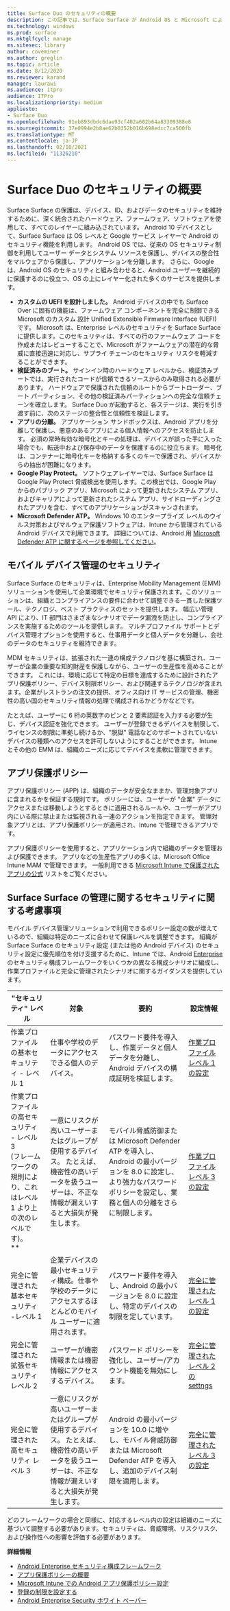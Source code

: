 ```yaml
---
title: Surface Duo のセキュリティの概要
description: この記事では、Surface Surface が Android OS と Microsoft によって設計された UEFI を介してモバイル デバイスでエンタープライズ レベルのセキュリティを提供する方法について説明します。
ms.technology: windows
ms.prod: surface
ms.mktglfcycl: manage
ms.sitesec: library
author: coveminer
ms.author: greglin
ms.topic: article
ms.date: 8/12/2020
ms.reviewer: karand
manager: laurawi
ms.audience: itpro
audience: ITPro
ms.localizationpriority: medium
appliesto:
- Surface Duo
ms.openlocfilehash: 91eb893dbdc6dae93cf402a602b64a83309388e8
ms.sourcegitcommit: 37e0994e2b8ae62b0352b016b698edcc7ca500fb
ms.translationtype: MT
ms.contentlocale: ja-JP
ms.lasthandoff: 02/10/2021
ms.locfileid: "11326210"
---
```

# Surface Duo のセキュリティの概要

Surface Surface の保護は、デバイス、ID、およびデータのセキュリティを維持するために、深く統合されたハードウェア、ファームウェア、ソフトウェアを使用して、すべてのレイヤーに組み込されています。 Android 10 デバイスとして、Surface Surface は OS レベルと Google サービス レイヤーで Android のセキュリティ機能を利用します。 Android OS では、従来の OS セキュリティ制御を利用してユーザー データとシステム リソースを保護し、デバイスの整合性をマルウェアから保護し、アプリケーションを分離します。 さらに、Google は、Android OS のセキュリティと組み合わせると、Android ユーザーを継続的に保護するのに役立つ、OS の上にレイヤー化された多くのサービスを提供します。

- **カスタムの UEFI を設計しました。** Android デバイスの中でも Surface Over に固有の機能は、ファームウェア コンポーネントを完全に制御できる Microsoft のカスタム 設計 Unified Extensible Firmware Interface (UEFI) です。 Microsoft は、Enterprise レベルのセキュリティを Surface Surface に提供します。このセキュリティは、すべての行のファームウェア コードを作成またはレビューすることで、Microsoft がファームウェアの潜在的な脅威に直接迅速に対応し、サプライ チェーンのセキュリティ リスクを軽減することができます。
- **検証済みのブート。** サインイン時のハードウェア レベルから、検証済みブートでは、実行されたコードが信頼できるソースからのみ取得される必要があります。 ハードウェアで保護された信頼のルートからブートローダー、ブート パーティション、その他の検証済みパーティションへの完全な信頼チェーンを確立します。 Surface Duo が起動すると、各ステージは、実行を引き渡す前に、次のステージの整合性と信頼性を検証します。
- **アプリの分離。** アプリケーション サンドボックスは、Android アプリを分離して保護し、悪意のあるアプリによる個人情報へのアクセスを防止します。 必須の常時有効な暗号化とキーの処理は、デバイスが誤った手に入った場合でも、転送中および保存中のデータを保護するのに役立ちます。 暗号化は、コンテナーに暗号化キーを格納する多くのキーで保護され、デバイスからの抽出が困難になります。
- **Google Play Protect。** ソフトウェアレイヤーでは、Surface Surface は Google Play Protect 脅威検出を使用します。この検出では、Google Play からのパブリック アプリ、Microsoft によって更新されたシステム アプリ、およびキャリアによって更新されたシステム アプリ、サイドローディングされたアプリを含む、すべてのアプリケーションがスキャンされます。
- **Microsoft Defender ATP。** Windows 10 のエンタープライズ レベルのウイルス対策およびマルウェア保護ソフトウェアは、Intune から管理されている Android デバイスで利用できます。 詳細については、Android 用 [Microsoft Defender ATP に関するページを参照してください](https://docs.microsoft.com/windows/security/threat-protection/microsoft-defender-atp/microsoft-defender-atp-android)。 


##  <a name="mobile-device-management-security"></a>モバイル デバイス管理のセキュリティ

Surface Surface のセキュリティは、Enterprise Mobility Management (EMM) ソリューションを使用して企業環境でセキュリティ保護されます。このソリューションは、組織とコンプライアンスの要件に合わせて調整できる一貫した保護ツール、テクノロジ、ベスト プラクティスのセットを提供します。 幅広い管理 API により、IT 部門はさまざまなシナリオでデータ漏洩を防止し、コンプライアンスを実施するためのツールを提供します。 マルチプロファイル サポートとデバイス管理オプションを使用すると、仕事用データと個人データを分離し、会社のデータのセキュリティを維持できます。

MDM セキュリティは、拡張された一連の構成テクノロジを基に構築され、ユーザーが企業の重要な知的財産を保護しながら、ユーザーの生産性を高めることができます。 これには、環境に応じて特定の目標を達成するために設計されたアプリ保護ポリシー、デバイス制限ポリシー、および関連するテクノロジが含まれます。企業がレストランの注文の提供、オフィス向け IT サービスの管理、機密性の高い国のセキュリティ情報の処理で構成されるかどうかなどです。 

たとえば、ユーザーに 6 桁の英数字のピンと 2 要素認証を入力する必要が生じ、デバイス認証を強化できます。  ユーザーが登録できるデバイスを制限して、ライセンスの制限に準拠し続けるか、"脱獄" 電話などのサポートされていないデバイスの種類へのアクセスを許可しないようにすることができます。
Intune とその他の EMM は、組織のニーズに応じてデバイスを柔軟に管理できます。

##  <a name="app-protection-policies"></a>アプリ保護ポリシー

アプリ保護ポリシー (APP) は、組織のデータが安全なままか、管理対象アプリに含まれるかを保証する規則です。 ポリシーには、ユーザーが "企業" データにアクセスまたは移動しようとするときに適用されるルールや、ユーザーがアプリ内にいる際に禁止または監視される一連のアクションを指定できます。 管理対象アプリとは、アプリ保護ポリシーが適用され、Intune で管理できるアプリです。

アプリ保護ポリシーを使用すると、アプリケーション内で組織のデータを管理および保護できます。 アプリなどの生産性アプリの多くは、Microsoft Office Intune MAM で管理できます。 一般利用できる [Microsoft Intune で保護されたアプリの公式](https://docs.microsoft.com/mem/intune/apps/apps-supported-intune-apps) リストをご覧ください。

##  <a name="security-considerations-for-managing-surface-duo"></a>Surface Surface の管理に関するセキュリティに関する考慮事項

モバイル デバイス管理ソリューションで利用できるポリシー設定の数が増えているので、組織は特定のニーズに合わせて保護レベルを調整できます。 組織が Surface Surface のセキュリティ設定 (または他の Android デバイス) のセキュリティ設定に優先順位を付け支援するために、Intune では、Android [Enterprise](https://docs.microsoft.com/mem/intune/enrollment/android-configuration-framework) のセキュリティ構成フレームワークをいくつかの異なる構成シナリオに編成し、作業プロファイルと完全に管理されたシナリオに関するガイダンスを提供しています。
 

| "セキュリティ" レベル                                                                                                       | 対象                                                                                                                                                                      | 要約                                                                                                                                                                                     | 設定情報                                                                                                                                                                                                                                     |
| -------------------------------------------------------------------------------------------------------------------- | -------------------------------------------------------------------------------------------------------------------------------------------------------------------------------- | ------------------------------------------------------------------------------------------------------------------------------------------------------------------------------------------- | ------------------------------------------------------------------------------------------------------------------------------------------------------------------------------------------------------------------------------------------------- |
| 作業プロファイルの基本セキュリティ - レベル 1                                                                                | 仕事や学校のデータにアクセスできる個人のデバイス。                                                                                                                             | パスワード要件を導入し、作業データと個人データを分離し、Android デバイスの構成証明を検証します。                                                                               | [作業プロファイル レベル 1 の設定](https://microsoft.sharepoint.com/teams/EpsilonAdminGuide/Shared%20Documents/General/•%09https:/docs.microsoft.com/mem/intune/enrollment/android-work-profile-security-settings#work-profile-basic-security) |
| 作業プロファイルの高セキュリティ - レベル 3<br>(フレームワークの規則により、これはレベル 1 より上の次のレベルです)。<br> ** | 一意にリスクが高いユーザーまたはグループが使用するデバイス。 たとえば、機密性の高いデータを扱うユーザーは、不正な情報が漏えいすると大損失が発生します。 | モバイル脅威防御または Microsoft Defender ATP を導入し、Android の最小バージョンを 8.0 に設定し、より強力なパスワード ポリシーを設定し、業務と個人の分離をさらに制限します。 | [作業プロファイル レベル 3 の設定](https://docs.microsoft.com/mem/intune/enrollment/android-work-profile-security-settings#work-profile-high-security)                                                                                         |
| 完全に管理された基本セキュリティ -レベル 1                                                                                | 企業デバイスの最小セキュリティ構成。仕事や学校のデータにアクセスするほとんどのモバイル ユーザーに適用されます。                                                          | パスワード要件を導入し、Android の最小バージョンを 8.0 に設定し、特定のデバイスの制限を定しています。                                                                          | [完全に管理されたレベル 1 の設定](https://docs.microsoft.com/mem/intune/enrollment/android-fully-managed-security-settings#fully-managed-basic-security)                                                                                     |
| 完全に管理された拡張セキュリティ レベル 2                                                                              | ユーザーが機密情報または機密情報にアクセスするデバイス。                                                                                                                | パスワード ポリシーを強化し、ユーザー/アカウント機能を無効にします。                                                                                                                   | [完全に管理されたレベル 2 の settngs](https://docs.microsoft.com/mem/intune/enrollment/android-fully-managed-security-settings#fully-managed-enhanced-security)                                                                                   |
| 完全に管理された高セキュリティ レベル 3                                                                                  | 一意にリスクが高いユーザーまたはグループが使用するデバイス。 たとえば、機密性の高いデータを扱うユーザーは、不正な情報が漏えいすると大損失が発生します。 | Android の最小バージョンを 10.0 に増やし、モバイル脅威防御または Microsoft Defender ATP を導入し、追加のデバイス制限を適用します。                                     | [完全に管理されたレベル 3 の設定](https://docs.microsoft.com/mem/intune/enrollment/android-fully-managed-security-settings#fully-managed-high-security)                                                                                      |
 
どのフレームワークの場合と同様に、対応するレベル内の設定は組織のニーズに基づいて調整する必要があります。セキュリティは、脅威環境、リスクリスク、および操作性への影響を評価する必要があります。
 
 
**詳細情報**


- [Android Enterprise セキュリティ構成フレームワーク](https://docs.microsoft.com/mem/intune/enrollment/android-configuration-framework)
- [アプリ保護ポリシーの概要](https://docs.microsoft.com/mem/intune/apps/app-protection-policy)
- [Microsoft Intune での Android アプリ保護ポリシー設定](https://docs.microsoft.com/mem/intune/apps/app-protection-policy-settings-android)
- [登録の制限を設定する](https://docs.microsoft.com/mem/intune/enrollment/enrollment-restrictions-set)
- [Android Enterprise Security ホワイト ペーパー](https://static.googleusercontent.com/media/www.android.com/en//static/2016/pdfs/enterprise/Android_Enterprise_Security_White_Paper_2019.pdf)
 